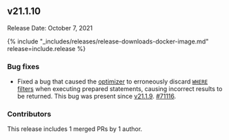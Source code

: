 ## v21.1.10

Release Date: October 7, 2021

{% include "_includes/releases/release-downloads-docker-image.md" release=include.release %}

<h3 id="v21-1-10-bug-fixes">Bug fixes</h3>

- Fixed a bug that caused the [optimizer](https://www.cockroachlabs.com/docs/v21.1/cost-based-optimizer) to erroneously discard [`WHERE` filters](https://www.cockroachlabs.com/docs/v21.1/selection-queries) when executing prepared statements, causing incorrect results to be returned. This bug was present since [v21.1.9](v21.1.html#v21-1-9). [#71116][#71116].

<h3 id="v21-1-10-contributors">Contributors</h3>

This release includes 1 merged PRs by 1 author.

[#71116]: https://github.com/cockroachdb/cockroach/pull/71116
